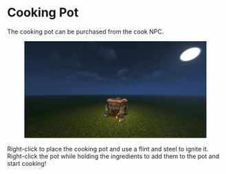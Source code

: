 # Cooking Pot

The cooking pot can be purchased from the cook NPC.

<figure><img src="../../.gitbook/assets/image (1).png" alt=""><figcaption></figcaption></figure>

Right-click to place the cooking pot and use a flint and steel to ignite it.  Right-click the pot while holding the ingredients to add them to the pot and start cooking!
